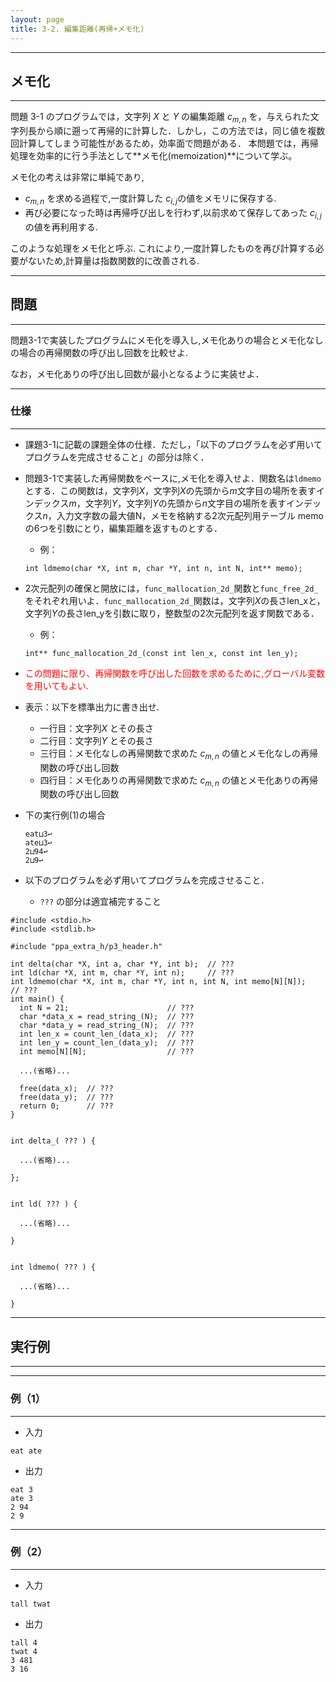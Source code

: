 ```yaml
---
layout: page
title: 3-2. 編集距離(再帰+メモ化)
---
```



---
## メモ化
---
問題 3-1 のプログラムでは，文字列 $X$ と $Y$ の編集距離 $c_{m,n}$ を，与えられた文字列長から順に遡って再帰的に計算した．しかし，この方法では，同じ値を複数回計算してしまう可能性があるため，効率面で問題がある．
本問題では，再帰処理を効率的に行う手法として**メモ化(memoization)**について学ぶ。

メモ化の考えは非常に単純であり,

  + $c_{m,n}$ を求める過程で,一度計算した $c_{i,j}$の値をメモリに保存する.
  + 再び必要になった時は再帰呼び出しを行わず,以前求めて保存してあった $c_{i,j}$ の値を再利用する.
  
このような処理をメモ化と呼ぶ.
これにより,一度計算したものを再び計算する必要がないため,計算量は指数関数的に改善される.



---
## 問題
---


問題3-1で実装したプログラムにメモ化を導入し,メモ化ありの場合とメモ化なしの場合の再帰関数の呼び出し回数を比較せよ.

なお，メモ化ありの呼び出し回数が最小となるように実装せよ．


---
### 仕様
---
+ 課題3-1に記載の課題全体の仕様．ただし，「以下のプログラムを必ず用いてプログラムを完成させること」の部分は除く．

+ 問題3-1で実装した再帰関数をベースに,メモ化を導入せよ．関数名は`ldmemo`とする．この関数は，文字列$X$，文字列$X$の先頭から$m$文字目の場所を表すインデックス$m$，文字列$Y$，文字列$Y$の先頭から$n$文字目の場所を表すインデックス$n$，入力文字数の最大値N，メモを格納する2次元配列用テーブル memo の6つを引数にとり，編集距離を返すものとする．
  + 例：
  ```	
  int ldmemo(char *X, int m, char *Y, int n, int N, int** memo);
  ```

+ 2次元配列の確保と開放には，`func_mallocation_2d_`関数と`func_free_2d_`をそれぞれ用いよ．`func_mallocation_2d_`関数は，文字列$X$の長さlen_xと，文字列$Y$の長さlen_yを引数に取り，整数型の2次元配列を返す関数である．
  + 例：
  ```	
  int** func_mallocation_2d_(const int len_x, const int len_y);
  ```

+ <font color="red">この問題に限り、再帰関数を呼び出した回数を求めるために,グローバル変数を用いてもよい.</font>

+ 表示：以下を標準出力に書き出せ.
  + 一行目：文字列$X$ とその長さ
  + 二行目：文字列$Y$ とその長さ
  + 三行目：メモ化なしの再帰関数で求めた $c_{m,n}$ の値とメモ化なしの再帰関数の呼び出し回数
  + 四行目：メモ化ありの再帰関数で求めた $c_{m,n}$ の値とメモ化ありの再帰関数の呼び出し回数

+ 下の実行例(1)の場合
  ```
  eat⊔3↩︎
  ate⊔3↩︎
  2⊔94↩︎
  2⊔9↩︎
  ```

+ 以下のプログラムを必ず用いてプログラムを完成させること．
  + `???` の部分は適宜補完すること
  
```
#include <stdio.h>
#include <stdlib.h>

#include "ppa_extra_h/p3_header.h"

int delta(char *X, int a, char *Y, int b);  // ???
int ld(char *X, int m, char *Y, int n);     // ???
int ldmemo(char *X, int m, char *Y, int n, int N, int memo[N][N]);     // ???
int main() {
  int N = 21;                      // ???
  char *data_x = read_string_(N);  // ???
  char *data_y = read_string_(N);  // ???
  int len_x = count_len_(data_x);  // ???
  int len_y = count_len_(data_y);  // ???
  int memo[N][N];                  // ???
    
  ...(省略)...

  free(data_x);  // ???
  free(data_y);  // ???
  return 0;      // ???
}


int delta_( ??? ) {

  ...(省略)...

};


int ld( ??? ) {

  ...(省略)...

}


int ldmemo( ??? ) {

  ...(省略)...

}
```


---
## 実行例
---

---
### 例（1）
---

+ 入力
```
eat ate
```

+ 出力
```
eat 3
ate 3
2 94
2 9
```

---
### 例（2）
---

+ 入力
```
tall twat
```

+ 出力
```
tall 4
twat 4
3 481
3 16
```
